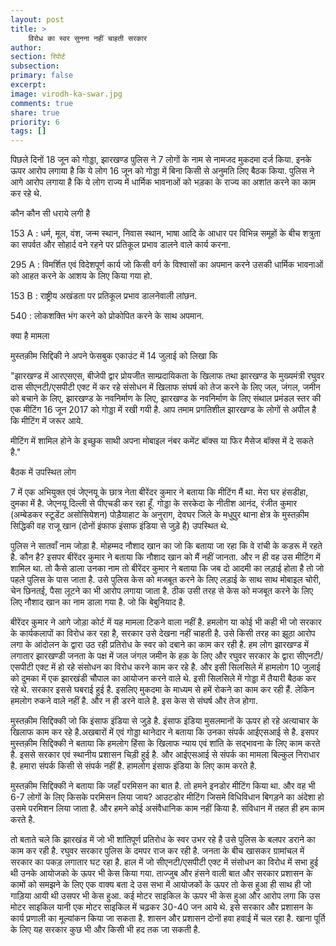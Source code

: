 ```yaml
---
layout: post
title: >
    विरोध का स्वर सुनना नहीं चाहती सरकार
author:
section: रिपोर्ट
subsection:
primary: false
excerpt:
image: virodh-ka-swar.jpg
comments: true
share: true
priority: 6
tags: []
---
```


पिछले दिनों 18 जून को गोड्डा, झारखण्ड पुलिस ने 7 लोगों के नाम से नामजद मुकदमा दर्ज किया. इनके ऊपर आरोप लगाया है कि ये लोग 16 जून को गोड्डा में बिना किसी से अनुमति लिए बैठक किया. पुलिस ने आगे आरोप लगाया है कि ये लोग राज्य में धार्मिक भावनाओं को भड़का के राज्य का अशांत करने का काम कर रहे थे.

कौन कौन सी धराये लगी है

153 A : धर्म, मूल, वंश, जन्म स्थान, निवास स्थान, भाषा आदि के आधार पर विभिन्न समूहों के बीच शत्रुता का सपर्वत और सोहार्द वने रहने पर प्रतिकूल प्रभाव डालने वाले कार्य करना.

295 A : विमर्शित एवं विदेशपूर्ण कार्य जो किसी वर्ग के विश्वासों का अपमान करने उसकी धार्मिक भावनाओं को आहत करने के आशय के लिए किया गया हो.

153 B : राष्ट्रीय अखंडता पर प्रतिकूल प्रभाव डालनेवाली लांछन.

540 : लोकशक्ति भंग करने को प्रोकोपित करने के साथ अपमान.

क्या है मामला

मुस्तक़ीम सिद्दिकी ने अपने फेसबुक एकाउंट में 14 जुलाई को लिखा कि

"झारखण्ड में आरएसएस, बीजेपी द्वार प्रोयजीत साम्प्रदायिकता के खिलाफ तथा झारखण्ड के मुख्यमंत्री रघुवर दास सीएनटी/एसपीटी एक्ट में कर रहे संसोधन में खिलाफ संघर्ष को तेज करने के लिए जल, जंगल, जमीन को बचाने के लिए, झारखण्ड के नवनिर्माण के लिए, झारखण्ड के नवनिर्माण के लिए संथाल प्रमंडल स्तर की एक मीटिंग 16 जून 2017 को गोड्डा में रखी गयी है. आप तमाम प्रगतिशील झारखण्ड के लोगों से अपील है कि मीटिंग में जरूर आये.

मीटिंग में शामिल होने के इच्छुक साथी अपना मोबाइल नंबर कमेंट बॉक्स या फिर मैसेज बॉक्स में दे सकते है."

बैठक में उपस्थित लोग

7 में एक अभियुक्त एवं जेएनयू के छात्र नेता बीरेंदर कुमार ने बताया कि मीटिंग मैं था. मेरा घर हंसडीहा, दुमका में है. जेएनयू दिल्ली से पीएचडी कर रहा हूँ. गोड्डा के सरकेदा के नीतीश आनंद, रंजीत कुमार (अम्बेडकर स्टूडेंट असोसियेशन) पोड़ैयाहाट के अनुराग, देवघर  जिले के मधुपुर थाना क्षेत्र के मुस्तक़ीम सिद्धिकी वह राजू खान (दोनों इंफाफ इंसाफ इंडिया से जुड़े है) उपस्थित थे.

पुलिस ने सातवाँ नाम जोड़ा है. मोहम्मद नौशाद खान का जो कि बताया जा रहा कि वे रांची के कडरू में रहते है. कौन है? इसपर बीरेंदर कुमार ने बताया कि नौशाद खान को मैं नहीं जानता. और न ही वह उस मीटिंग में शामिल था. तो कैसे डाला उनका नाम तो बीरेंदर कुमार ने बताया कि जब दो आदमी का लड़ाई होता है तो जो पहले पुलिस के पास जाता है. उसे पुलिस केस को मजबूत करने के लिए लड़ाई के साथ साथ मोबाइल चोरी, चेन छिनतई, पैसा लूटने का भी आरोप लगाया जाता है. ठीक उसी तरह से केस को मजबूत करने के लिए लिए नौशाद खान का नाम डाला गया है. जो कि बेबुनियाद है.

बीरेंदर कुमार ने आगे जोड़ा कोर्ट में यह मामला टिकने वाला नहीं है. हमलोग या कोई भी कही भी जो सरकार के कार्यकलापों का विरोध कर रहा है, सरकार उसे देखना नहीं चाहती है. उसे किसी तरह का झूठा आरोप लगा के आंदोलन के द्वारा उठ रही प्रतिरोध के स्वर को दबाने का काम कर रही है. हम लोग झारखण्ड में लगातार झारखण्डी जनता के पक्ष में जल जंगल जमीन के हक़ के लिए और रघुवर सरकार के द्वारा सीएनटी/एसपीटी एक्ट में हो रहे संसोधन का विरोध करने काम कर रहे है. और इसी सिलसिले में हामलोग 10 जुलाई को दुमका में एक झारखंडी चौपाल का आयोजन करने वाले थे. इसी सिलसिले में गोड्डा में तैयारी बैठक कर रहे थे. सरकार इससे घबराई हुई है. इसलिए मुकदमा के माध्यम से हमें रोकने का काम कर रही हैं. लेकिन हमलोग रुकने वाले नहीं है. और न ही डरने वाले है. इस केस से संघर्ष और तेज होगा.

मुस्तक़ीम सिद्दिक्की जो कि इंसाफ इंडिया से जुड़े है. इंसाफ इंडिया मुसलमानों के ऊपर हो रहे अत्याचार के खिलाफ काम कर रहे है.अखबारों में एवं गोड्डा थानेदार ने बताया कि उनका संपर्क आईएसआई से है. इसपर मुस्तक़ीम सिद्दिक्की ने बताया कि हमलोग हिंसा के खिलाफ न्याय एवं शांति के सद्भावना के लिए काम करते है. इससे सरकार एवं स्थानीय प्रशासन चिड़ी हुई है. और आईएसआई से संपर्क का मामला बिल्कुल निराधार है. हमारा संपर्क किसी से संपर्क नहीं है. हामलोग इंसाफ इंडिया के लिए काम करते है.

मुस्तक़ीम सिद्दिक्की ने बताया कि जहाँ परमिसन का बात है. तो हमने इनडोर मीटिंग किया था. और वह भी 6-7 लोगों के लिए किसके परमिसन लिया जाय?  आउटडोर मीटिंग जिसमे विधिविधान बिगड़ने का अंदेशा हो उसमे परमिशन लिया जाता है. और हमने कोई असंवैधानिक काम नहीं किया है. संविधान में तहत ही हम काम करते है.

तो बताते चले कि झारखंड में जो भी शांतिपूर्ण प्रतिरोध के स्वर उभर रहे है उसे पुलिस के बलपर डराने का काम कर रही है. रघुवर सरकार पुलिस के दमपर राज कर रही है. जनता के बीच खासकर ग्रामांचल में सरकार का पकड़ लगातार घट रहा है. हाल में जो सीएनटी/एसपीटी एक्ट में संसोधन का विरोध में सभा हुई थी उनके आयोजको के ऊपर भी केस किया गया. ताज्जुब और हंसने वाली बात और सरकार प्रशासन के कामों को समझने के लिए एक वाक्य बता दे उस सभा में आयोजकों के ऊपर तो केस हुआ ही साथ ही जो गाड़िया आयी थी उसपर भी केस हुआ. कई मोटर साइकिल के ऊपर भी केस हुआ और आरोप लगा कि उस मोटर साइकिल यानी एक मोटर साइकिल में चढ़कर 30-40 जन आये थे. इसे सरकार और प्रशासन के कार्य प्रणाली का मूल्यांकन किया जा सकता है. शासन और प्रशासन दोनों हवा हवाई में चल रहा है. खाना पूर्ति के लिए यह सरकार कुछ भी और किसी भी हद तक जा सकती है.
